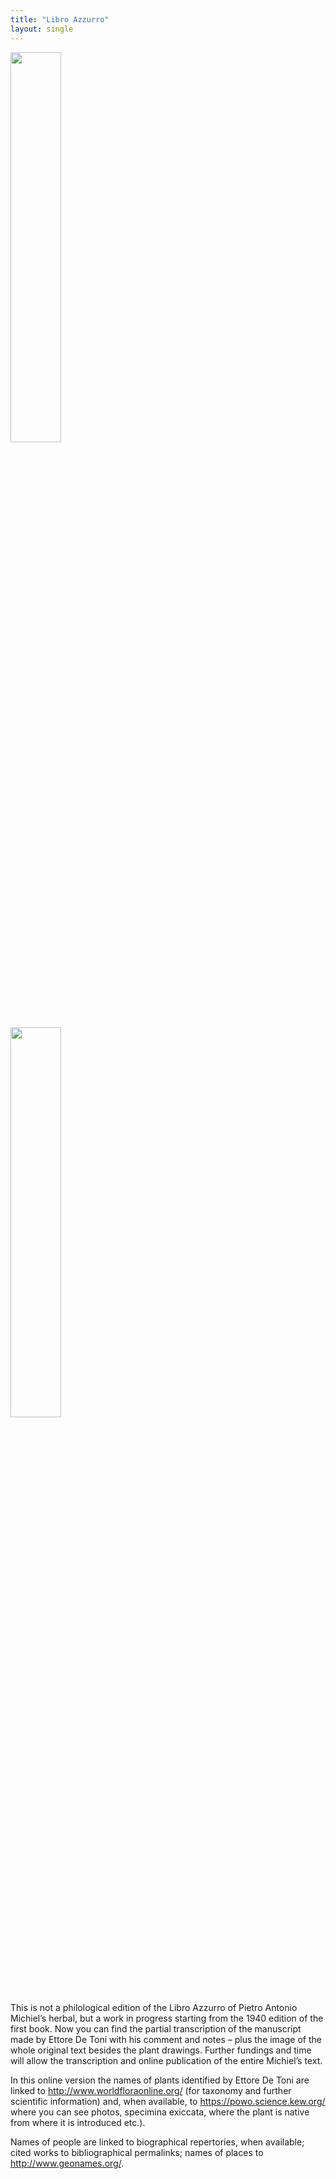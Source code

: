 ```yaml
---
title: "Libro Azzurro"
layout: single
---
```


<div class="row">
    <div class="colmn">
        <img src="{{ site.baseurl }}/assets/img/72dpi_title-pages-azzurro_mss.png" style="width:40%"/>
    </div>
    <div class="colmn">
        <img src="{{ site.baseurl }}/assets/img/72dpi_title-pages-azzurro_1940.png" style="width:40%"/>
    </div>
</div>
This is not a philological edition of the Libro Azzurro of Pietro Antonio Michiel’s herbal, but a work in progress starting from the 1940 edition of the first book. 
Now you can find the partial transcription of the manuscript made by Ettore De Toni with his comment and notes – plus the image of the whole original text besides the plant drawings.
Further fundings and time will allow the transcription and online publication of the entire Michiel’s text.

In this online version the names of plants identified by Ettore De Toni are linked to http://www.worldfloraonline.org/ (for taxonomy and further scientific information) and, when available, to https://powo.science.kew.org/ where you can see photos, specimina exiccata, where the plant is native from where it is introduced etc.). 

Names of people are linked to biographical repertories, when available; cited works to bibliographical permalinks;
names of places to http://www.geonames.org/.


